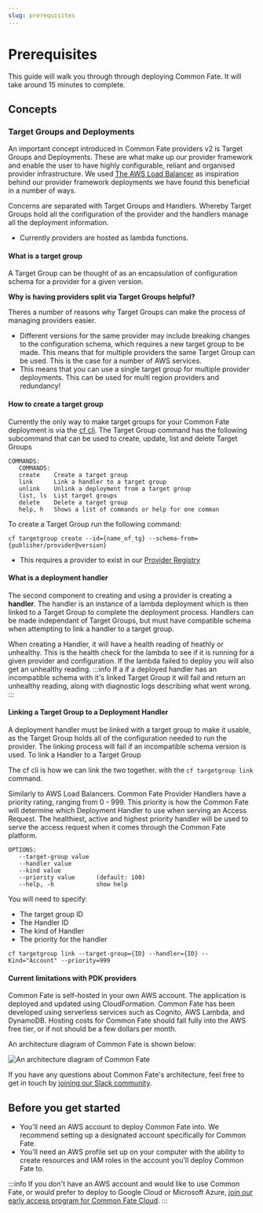 ```yaml
---
slug: prerequisites
---
```



# Prerequisites

This guide will walk you through through deploying Common Fate. It will take around 15 minutes to complete.


## Concepts

### Target Groups and Deployments
An important concept introduced in Common Fate providers v2 is Target Groups and Deployments. These are what make up our provider framework and enable the user to have highly configurable, reliant and organised provider infrastructure. 
We used [The AWS Load Balancer](https://aws.amazon.com/elasticloadbalancing/) as inspiration behind our provider framework deployments we have found this beneficial in a number of ways. 

Concerns are separated with Target Groups and Handlers. Whereby Target Groups hold all the configuration of the provider and the handlers manage all the deployment information.
- Currently providers are hosted as lambda functions.

#### What is a target group
A Target Group can be thought of as an encapsulation of configuration schema for a provider for a given version. 


**Why is having providers split via Target Groups helpful?**  

Theres a number of reasons why Target Groups can make the process of managing providers easier.

- Different versions for the same provider may include breaking changes to the configuration schema, which requires a new target group to be made. This means that for multiple providers the same Target Group can be used. This is the case for a number of AWS services.
- This means that you can use a single target group for multiple provider deployments. This can be used for multi region providers and redundancy!

#### How to create a target group
Currently the only way to make target groups for your Common Fate deployment is via the [cf cli](https://github.com/common-fate/cli).
The Target Group command has the following subcommand that can be used to create, update, list and delete Target Groups

```
COMMANDS:
   COMMANDS:
   create    Create a target group
   link      Link a handler to a target group
   unlink    Unlink a deployment from a target group
   list, ls  List target groups
   delete    Delete a target group
   help, h   Shows a list of commands or help for one comman
```

To create a Target Group run the following command:
```
cf targetgroup create --id={name_of_tg} --schema-from={publisher/provider@version}
```
- This requires a provider to exist in our [Provider Registry](https://github.com/common-fate/provider-registry)


#### What is a deployment handler
The second component to creating and using a provider is creating a **handler**. The handler is an instance of a lambda deployment which is then linked to a Target Group to complete the deployment process. 
Handlers can be made independant of Target Groups, but must have compatible schema when attempting to link a handler to a target group.

When creating a Handler, it will have a health reading of heathly or unhealthy. This is the health check for the lambda to see if it is running for a given provider and configuration.
If the lambda failed to deploy you will also get an unhealthy reading. 
:::info
If a if a deployed handler has an incompatible schema with it's linked Target Group it will fail and return an unhealthy reading, along with diagnostic logs describing what went wrong. 
:::

#### Linking a Target Group to a Deployment Handler
A deployment handler must be linked with a target group to make it usable, as the Target Group holds all of the configuration needed to run the provider. The linking process will fail if an incompatible schema version is used.
To link a Handler to a Target Group 

The cf cli is how we can link the two together. with the `cf targetgroup link` command.

Similarly to AWS Load Balancers. Common Fate Provider Handlers have a priority rating, ranging from 0 - 999. This priority is how the Common Fate will determine which Deployment Handler to use when serving an Access Request.
The healthiest, active and highest priority handler will be used to serve the access request when it comes through the Common Fate platform.

```
OPTIONS:
   --target-group value  
   --handler value       
   --kind value          
   --priority value      (default: 100)
   --help, -h            show help
```
You will need to specify:
- The target group ID
- The Handler ID
- The kind of Handler
- The priority for the handler

```
cf targetgroup link --target-group={ID} --handler={ID} --Kind="Account" --priority=999
```

#### Current limitations with PDK providers


Common Fate is self-hosted in your own AWS account. The application is deployed and updated using CloudFormation. Common Fate has been developed using serverless services such as Cognito, AWS Lambda, and DynamoDB. Hosting costs for Common Fate should fall fully into the AWS free tier, or if not should be a few dollars per month.

An architecture diagram of Common Fate is shown below:

![An architecture diagram of Common Fate](/img/common-fate-getting-started/architecture.png)

If you have any questions about Common Fate's architecture, feel free to get in touch by [joining our Slack community](https://join.slack.com/t/commonfatecommunity/shared_invite/zt-q4m96ypu-_gYlRWD3k5rIsaSsqP7QMg).

## Before you get started

- You'll need an AWS account to deploy Common Fate into. We recommend setting up a designated account specifically for Common Fate.
- You'll need an AWS profile set up on your computer with the ability to create resources and IAM roles in the account you'll deploy Common Fate to.

:::info
If you don't have an AWS account and would like to use Common Fate, or would prefer to deploy to Google Cloud or Microsoft Azure, [join our early access program for Common Fate Cloud](https://commonfate.io/early-access).
:::
